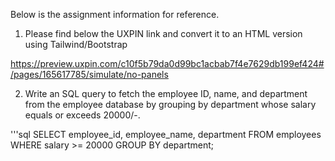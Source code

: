 Below is the assignment information for reference.

1) Please find below the UXPIN link and convert it to an HTML version using Tailwind/Bootstrap

https://preview.uxpin.com/c10f5b79da0d99bc1acbab7f4e7629db199ef424#/pages/165617785/simulate/no-panels

2) Write an SQL query to fetch the employee ID, name, and department from the employee database by grouping by department whose salary equals or exceeds 20000/-.

'''sql
SELECT employee_id, employee_name, department
FROM employees
WHERE salary >= 20000
GROUP BY department;

